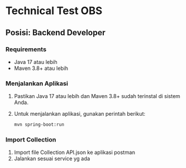 # Technical Test OBS

## Posisi: Backend Developer

### Requirements

- Java 17 atau lebih
- Maven 3.8+ atau lebih

### Menjalankan Aplikasi

1. Pastikan Java 17 atau lebih dan Maven 3.8+ sudah terinstal di sistem Anda.
2. Untuk menjalankan aplikasi, gunakan perintah berikut:

   ```bash
   mvn spring-boot:run

### Import Collection
1. Import file Collection API.json ke aplikasi postman
2. Jalankan sesuai service yg ada